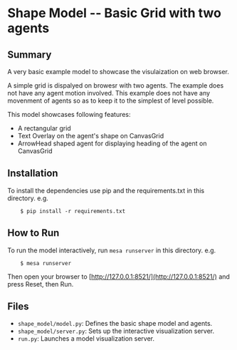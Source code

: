 # Shape Model -- Basic Grid with two agents

## Summary

A very basic example model to showcase the visulaization on web browser.

A simple grid is dispalyed on browesr with two agents. The example does not
have any agent motion involved. This example does not have any movenment of
agents so as to keep it to the simplest of level possible.

This model showcases following features:

* A rectangular grid
* Text Overlay on the agent's shape on CanvasGrid
* ArrowHead shaped agent for displaying heading of the agent on CanvasGrid

## Installation

To install the dependencies use pip and the requirements.txt in this directory.
e.g.

```
    $ pip install -r requirements.txt
```

## How to Run

To run the model interactively, run ``mesa runserver`` in this directory. e.g.

```
    $ mesa runserver
```

Then open your browser to [http://127.0.0.1:8521/](http://127.0.0.1:8521/) and
press Reset, then Run.

## Files

* ``shape_model/model.py``: Defines the basic shape model and agents.
* ``shape_model/server.py``: Sets up the interactive visualization server.
* ``run.py``: Launches a model visualization server.
